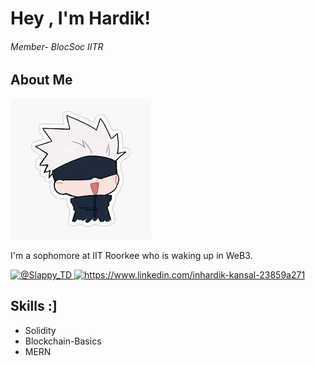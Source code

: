 # Hey , I'm Hardik!

###### Member- BlocSoc IITR

## About Me <picture>
 <img alt="Be there !" src="https://github.com/GoofyCoder16/GoofyCoder16/blob/main/download.jpeg">
</picture>

I'm a sophomore at IIT Roorkee who is waking up in WeB3.


<a href="https://twitter.com/Slappy_TD">
<picture>
 <img alt="@Slappy_TD" src="https://camo.githubusercontent.com/5d03c86f6a75f7cbe80d135d9162fbf6dc46a31253cf30a8e9bb8279b4d574d3/68747470733a2f2f696d672e736869656c64732e696f2f62616467652f547769747465722d3144413146323f7374796c653d666f722d7468652d6261646765266c6f676f3d74776974746572266c6f676f436f6c6f723d7768697465">
</picture>
</a>
<a href="https://www.linkedin.com/in/hardik-kansal-23859a271">
<picture>
 <img alt="https://www.linkedin.com/inhardik-kansal-23859a271" src="https://camo.githubusercontent.com/a80d00f23720d0bc9f55481cfcd77ab79e141606829cf16ec43f8cacc7741e46/68747470733a2f2f696d672e736869656c64732e696f2f62616467652f4c696e6b6564496e2d3030373742353f7374796c653d666f722d7468652d6261646765266c6f676f3d6c696e6b6564696e266c6f676f436f6c6f723d7768697465">
</picture>
</a>


## Skills :]

- Solidity
- Blockchain-Basics
- MERN

